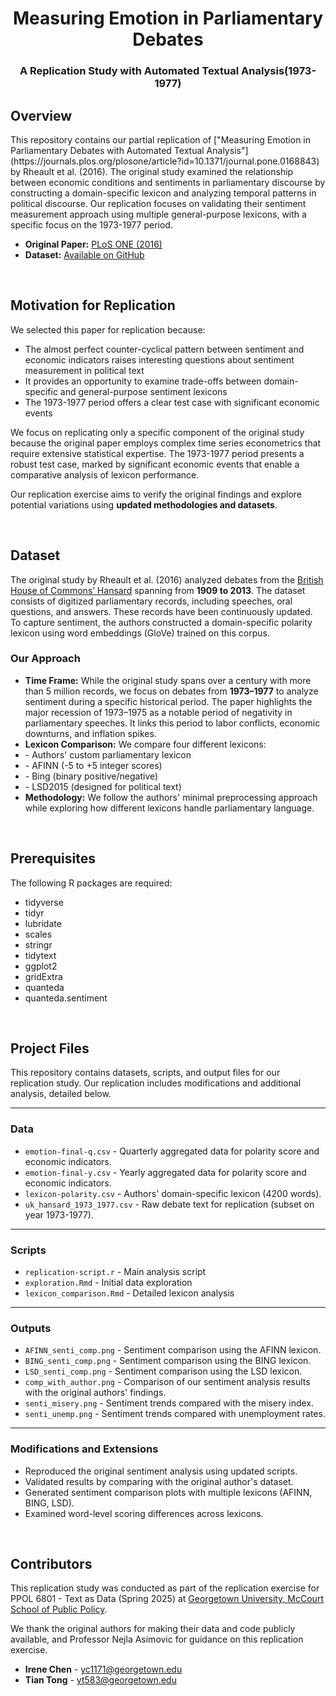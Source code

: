 <h1 align="center"> Measuring Emotion in Parliamentary Debates </h1>
<h3 align="center"> A Replication Study with Automated Textual Analysis(1973-1977) </h3>  


<!-- INTRODUCTIONS -->
<h2 id="overview">Overview</h2>

<p>
This repository contains our partial replication of ["Measuring Emotion in Parliamentary Debates with Automated Textual Analysis"](https://journals.plos.org/plosone/article?id=10.1371/journal.pone.0168843) by Rheault et al. (2016). The original study examined the relationship between economic conditions and sentiments in parliamentary discourse by constructing a domain-specific lexicon and analyzing temporal patterns in political discourse. Our replication focuses on validating their sentiment measurement approach using multiple general-purpose lexicons, with a specific focus on the 1973-1977 period.

</p>

<ul>
  <li><strong>Original Paper:</strong> <a href="https://journals.plos.org/plosone/article?id=10.1371/journal.pone.0168843">PLoS ONE (2016)</a></li>
  <li><strong>Dataset:</strong> <a href="https://github.com/lrheault/emotion">Available on GitHub</a></li>
</ul>

<br>



<!-- MOTIVATION -->
<h2 id="motivation-for-replication">Motivation for Replication</h2>

<p>
We selected this paper for replication because:
</p>

<ul>
  <li>The almost perfect </strong>counter-cyclical pattern</strong> between sentiment and economic indicators raises interesting questions about sentiment measurement in political text </li>
  <li>It provides an opportunity to </strong>examine trade-offs</strong> between domain-specific and general-purpose sentiment lexicons </li>
  <li>The 1973-1977 period offers a clear test case with significant economic events </li>
</ul>

We focus on replicating only a specific component of the original study because the original paper employs complex time series econometrics that require extensive statistical expertise. The 1973-1977 period presents a robust test case, marked by significant economic events that enable a comparative analysis of lexicon performance.

<p>
Our replication exercise aims to verify the original findings and explore potential variations using <strong>updated methodologies and datasets</strong>.
</p>


<br>


<!-- DATASET -->
<h2 id="dataset">Dataset</h2>

<p>
The original study by Rheault et al. (2016) analyzed debates from the <a href="http://data.politicalmashup.nl/parldumps/uk/">British House of Commons’ Hansard</a> spanning from <strong>1909 to 2013</strong>. 
The dataset consists of digitized parliamentary records, including speeches, oral questions, and answers. These records have been continuously updated.
To capture sentiment, the authors constructed a domain-specific polarity lexicon using word embeddings (GloVe) trained on this corpus.
</p>

<h3>Our Approach</h3>
<ul>
  <li><strong>Time Frame:</strong> While the original study spans over a century with more than 5 million records, we focus on debates from <strong>1973–1977</strong> to analyze sentiment during a specific historical period. The paper highlights the major recession of 1973–1975 as a notable period of negativity in parliamentary speeches. It links this period to labor conflicts, economic downturns, and inflation spikes.</li>
  <li><strong>Lexicon Comparison:</strong> We compare four different lexicons:</li>
  <li>- Authors' custom parliamentary lexicon</li>
  <li>- AFINN (-5 to +5 integer scores)</li>
  <li>- Bing (binary positive/negative)</li>
  <li>- LSD2015 (designed for political text)</li>
  <li><strong>Methodology:</strong> We follow the authors' minimal preprocessing approach while exploring how different lexicons handle parliamentary language.</li>
</ul>


<br>


<!-- PREREQUISITES -->
<h2 id="prerequisites"> Prerequisites</h2>

<!--This project is written in R programming language. <br>-->
The following R packages are required:
* tidyverse
* tidyr
* lubridate
* scales
* stringr
* tidytext
* ggplot2
* gridExtra
* quanteda
* quanteda.sentiment

<br>

<!-- PROJECT FILES -->
<h2 id="project-files">Project Files</h2>

<p>
This repository contains datasets, scripts, and output files for our replication study. 
Our replication includes modifications and additional analysis, detailed below.
</p>

---

<h3> Data</h3>

<ul>
  <li><code>emotion-final-q.csv</code> - Quarterly aggregated data for polarity score and economic indicators.</li>
  <li><code>emotion-final-y.csv</code> - Yearly aggregated data for polarity score and economic indicators.</li>
  <li><code>lexicon-polarity.csv</code> - Authors' domain-specific lexicon (4200 words).</li>
  <li><code>uk_hansard_1973_1977.csv</code> - Raw debate text for replication (subset on year 1973-1977).</li>
</ul>

---

<h3> Scripts</h3>

<ul>
  <li><code>replication-script.r</code> - Main analysis script </li>
  <li><code>exploration.Rmd</code> -  Initial data exploration </li>
  <li><code>lexicon_comparison.Rmd</code> - Detailed lexicon analysis </li>
</ul>

---

<h3> Outputs</h3>

<ul>
  <li><code>AFINN_senti_comp.png</code> - Sentiment comparison using the AFINN lexicon.</li>
  <li><code>BING_senti_comp.png</code> - Sentiment comparison using the BING lexicon.</li>
  <li><code>LSD_senti_comp.png</code> - Sentiment comparison using the LSD lexicon.</li>
  <li><code>comp_with_author.png</code> - Comparison of our sentiment analysis results with the original authors' findings.</li>
  <li><code>senti_misery.png</code> - Sentiment trends compared with the misery index.</li>
  <li><code>senti_unemp.png</code> - Sentiment trends compared with unemployment rates.</li>
</ul>

---

<h3> Modifications and Extensions </h3>

<ul>
  <li>Reproduced the original sentiment analysis using updated scripts.</li>
  <li>Validated results by comparing with the original author's dataset.</li>
  <li>Generated sentiment comparison plots with multiple lexicons (AFINN, BING, LSD).</li>
  <li>Examined word-level scoring differences across lexicons.</li>
</ul>

<br>

<!-- CONTRIBUTORS -->
<h2 id="contributors">Contributors</h2>

<p>
This replication study was conducted as part of the replication exercise for 
PPOL 6801 - Text as Data (Spring 2025) at 
<a href="https://mccourt.georgetown.edu/">Georgetown University, McCourt School of Public Policy</a>.
</p>

We thank the original authors for making their data and code publicly available, and Professor Nejla Asimovic for guidance on this replication exercise.

<ul>
  <li><strong>Irene Chen</strong> - <a href="mailto:yc1171@georgetown.edu">yc1171@georgetown.edu</a></li>
  <li><strong>Tian Tong</strong> - <a href="mailto:yt583@georgetown.edu">yt583@georgetown.edu</a></li>
</ul>

